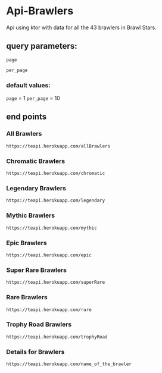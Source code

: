 # Api-Brawlers
Api using ktor with data for all the 43 brawlers in Brawl Stars. 

## query parameters:
```
page
```
```
per_page
```

### default values:
`page` = 1
`per_page` =  10

## end points

### All Brawlers
```
https://teapi.herokuapp.com/allBrawlers
```

### Chromatic Brawlers
```
https://teapi.herokuapp.com/chromatic
```

### Legendary Brawlers
```
https://teapi.herokuapp.com/legendary
```
### Mythic Brawlers
```
https://teapi.herokuapp.com/mythic
```
### Epic Brawlers
```
https://teapi.herokuapp.com/epic
```
### Super Rare Brawlers
```
https://teapi.herokuapp.com/superRare
```

### Rare Brawlers
```
https://teapi.herokuapp.com/rare
```

### Trophy Road Brawlers
```
https://teapi.herokuapp.com/trophyRoad
```

### Details for Brawlers
```
https://teapi.herokuapp.com/name_of_the_brawler
```
